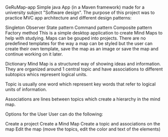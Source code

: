 GeRuMap-app
Simple java App (in a Maven framework) made for a university subject "Software design".
The purpose of this project was to practice MVC app architecture and different design patterns:

Singleton
Observer
State pattern
Command pattern
Composite pattern
Factory method
This is a simple desktop application to create Mind Maps to help with studying.
Maps can be gouped into projects. There are no predefined templates for the way a
map can be styled but the user can create their own template, save the map as an image
or save the map and continue working on it later.

Dictionary
Mind Map is a structured way of showing ideas and information. They are organized
around 1 central topic and have associations to different subtopics whics represent logical units.

Topic is usually one word which represent key words that refer to logical units of information.

Associations are lines between topics which create a hierarchy in the mind map.

Options for the User
User can do the following:

Create a project
Create a Mind Map
Create a topic and associations on the map
Edit the map (move the topics, edit the color and text of the elements)
